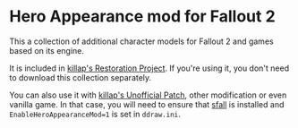 # Hero Appearance mod for Fallout 2

This a collection of additional character models for Fallout 2 and games based on its engine.

It is included in [killap's Restoration Project](https://github.com/BGforgeNet/Fallout2_Restoration_Project). If you're using it, you don't need to download this collection separately.

You can also use it with [killap's Unofficial Patch](https://github.com/BGforgeNet/Fallout2_Unofficial_Patch), other modification or even vanilla game.
In that case, you will need to ensure that [sfall](https://github.com/phobos2077/sfall) is installed and `EnableHeroAppearanceMod=1` is set in `ddraw.ini`.

